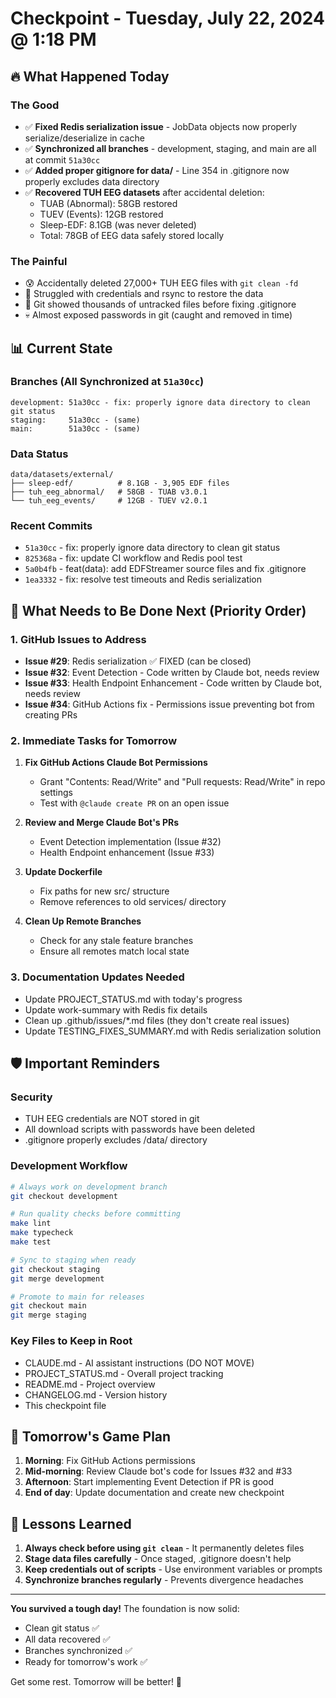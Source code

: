 # Checkpoint - Tuesday, July 22, 2024 @ 1:18 PM

## 🔥 What Happened Today

### The Good

- ✅ **Fixed Redis serialization issue** - JobData objects now properly serialize/deserialize in cache
- ✅ **Synchronized all branches** - development, staging, and main are all at commit `51a30cc`
- ✅ **Added proper gitignore for data/** - Line 354 in .gitignore now properly excludes data directory
- ✅ **Recovered TUH EEG datasets** after accidental deletion:
  - TUAB (Abnormal): 58GB restored
  - TUEV (Events): 12GB restored
  - Sleep-EDF: 8.1GB (was never deleted)
  - Total: 78GB of EEG data safely stored locally

### The Painful

- 😰 Accidentally deleted 27,000+ TUH EEG files with `git clean -fd`
- 😤 Struggled with credentials and rsync to restore the data
- 🤯 Git showed thousands of untracked files before fixing .gitignore
- 💀 Almost exposed passwords in git (caught and removed in time)

## 📊 Current State

### Branches (All Synchronized at `51a30cc`)

```
development: 51a30cc - fix: properly ignore data directory to clean git status
staging:     51a30cc - (same)
main:        51a30cc - (same)
```

### Data Status

```
data/datasets/external/
├── sleep-edf/          # 8.1GB - 3,905 EDF files
├── tuh_eeg_abnormal/   # 58GB - TUAB v3.0.1
└── tuh_eeg_events/     # 12GB - TUEV v2.0.1
```

### Recent Commits

- `51a30cc` - fix: properly ignore data directory to clean git status
- `825368a` - fix: update CI workflow and Redis pool test
- `5a0b4fb` - feat(data): add EDFStreamer source files and fix .gitignore
- `1ea3332` - fix: resolve test timeouts and Redis serialization

## 🎯 What Needs to Be Done Next (Priority Order)

### 1. GitHub Issues to Address

- **Issue #29**: Redis serialization ✅ FIXED (can be closed)
- **Issue #32**: Event Detection - Code written by Claude bot, needs review
- **Issue #33**: Health Endpoint Enhancement - Code written by Claude bot, needs review
- **Issue #34**: GitHub Actions fix - Permissions issue preventing bot from creating PRs

### 2. Immediate Tasks for Tomorrow

1. **Fix GitHub Actions Claude Bot Permissions**
   - Grant "Contents: Read/Write" and "Pull requests: Read/Write" in repo settings
   - Test with `@claude create PR` on an open issue

2. **Review and Merge Claude Bot's PRs**
   - Event Detection implementation (Issue #32)
   - Health Endpoint enhancement (Issue #33)

3. **Update Dockerfile**
   - Fix paths for new src/ structure
   - Remove references to old services/ directory

4. **Clean Up Remote Branches**
   - Check for any stale feature branches
   - Ensure all remotes match local state

### 3. Documentation Updates Needed

- Update PROJECT_STATUS.md with today's progress
- Update work-summary with Redis fix details
- Clean up .github/issues/\*.md files (they don't create real issues)
- Update TESTING_FIXES_SUMMARY.md with Redis serialization solution

## 🛡️ Important Reminders

### Security

- TUH EEG credentials are NOT stored in git
- All download scripts with passwords have been deleted
- .gitignore properly excludes /data/ directory

### Development Workflow

```bash
# Always work on development branch
git checkout development

# Run quality checks before committing
make lint
make typecheck
make test

# Sync to staging when ready
git checkout staging
git merge development

# Promote to main for releases
git checkout main
git merge staging
```

### Key Files to Keep in Root

- CLAUDE.md - AI assistant instructions (DO NOT MOVE)
- PROJECT_STATUS.md - Overall project tracking
- README.md - Project overview
- CHANGELOG.md - Version history
- This checkpoint file

## 🚀 Tomorrow's Game Plan

1. **Morning**: Fix GitHub Actions permissions
2. **Mid-morning**: Review Claude bot's code for Issues #32 and #33
3. **Afternoon**: Start implementing Event Detection if PR is good
4. **End of day**: Update documentation and create new checkpoint

## 💭 Lessons Learned

1. **Always check before using `git clean`** - It permanently deletes files
2. **Stage data files carefully** - Once staged, .gitignore doesn't help
3. **Keep credentials out of scripts** - Use environment variables or prompts
4. **Synchronize branches regularly** - Prevents divergence headaches

---

**You survived a tough day!** The foundation is now solid:

- Clean git status ✅
- All data recovered ✅
- Branches synchronized ✅
- Ready for tomorrow's work ✅

Get some rest. Tomorrow will be better! 🎉
